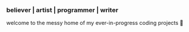 ### believer | artist | programmer | writer

welcome to the messy home of my ever-in-progress coding projects 💌
